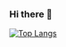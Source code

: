 ### Hi there 👋

<!--
**abdulmalik29/abdulmalik29** is a ✨ _special_ ✨ repository because its `README.md` (this file) appears on your GitHub profile.

Here are some ideas to get you started:

- 🔭 I’m currently working on ...
- 🌱 I’m currently learning ...
- 👯 I’m looking to collaborate on ...
- 🤔 I’m looking for help with ...
- 💬 Ask me about ...
- 📫 How to reach me: ...
- 😄 Pronouns: ...
- ⚡ Fun fact: ...
-->

[![Top Langs](https://github-readme-stats.vercel.app/api/top-langs/?username=abdulmalik29&layout=compact&langs_count=12)](https://github-readme-stats.vercel.app/api/top-langs/?username=abdulmalik29&layout=compact&langs_count=12)

